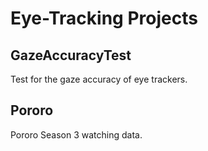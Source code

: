 Eye-Tracking Projects
===

## GazeAccuracyTest
Test for the gaze accuracy of eye trackers.

## Pororo
Pororo Season 3 watching data.
